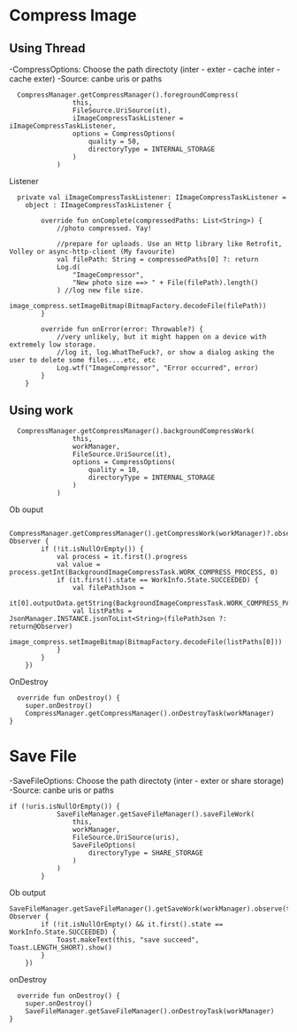 # Compress Image
## Using Thread
-CompressOptions: Choose the path directoty (inter - exter - cache inter - cache exter)
-Source: canbe uris or paths

      CompressManager.getCompressManager().foregroundCompress(
                    this,
                    FileSource.UriSource(it),
                    iImageCompressTaskListener = iImageCompressTaskListener,
                    options = CompressOptions(
                        quality = 50,
                        directoryType = INTERNAL_STORAGE
                    )
                )

Listener
      
      private val iImageCompressTaskListener: IImageCompressTaskListener =
        object : IImageCompressTaskListener {

            override fun onComplete(compressedPaths: List<String>) {
                //photo compressed. Yay!

                //prepare for uploads. Use an Http library like Retrofit, Volley or async-http-client (My favourite)
                val filePath: String = compressedPaths[0] ?: return
                Log.d(
                    "ImageCompressor",
                    "New photo size ==> " + File(filePath).length()
                ) //log new file size.
                image_compress.setImageBitmap(BitmapFactory.decodeFile(filePath))
            }

            override fun onError(error: Throwable?) {
                //very unlikely, but it might happen on a device with extremely low storage.
                //log it, log.WhatTheFuck?, or show a dialog asking the user to delete some files....etc, etc
                Log.wtf("ImageCompressor", "Error occurred", error)
            }
        }
## Using work

      CompressManager.getCompressManager().backgroundCompressWork(
                    this,
                    workManager,
                    FileSource.UriSource(it),
                    options = CompressOptions(
                        quality = 10,
                        directoryType = INTERNAL_STORAGE
                    )
                )
 Ob ouput 
      
      CompressManager.getCompressManager().getCompressWork(workManager)?.observe(this, Observer {
            if (!it.isNullOrEmpty()) {
                val process = it.first().progress
                val value = process.getInt(BackgroundImageCompressTask.WORK_COMPRESS_PROCESS, 0)
                if (it.first().state == WorkInfo.State.SUCCEEDED) {
                    val filePathJson =
                        it[0].outputData.getString(BackgroundImageCompressTask.WORK_COMPRESS_PATH)
                    val listPaths = JsonManager.INSTANCE.jsonToList<String>(filePathJson ?: return@Observer)
                    image_compress.setImageBitmap(BitmapFactory.decodeFile(listPaths[0]))
                }
            }
        })
        
  OnDestroy
  
      override fun onDestroy() {
        super.onDestroy()
        CompressManager.getCompressManager().onDestroyTask(workManager)
    }
# Save File

-SaveFileOptions: Choose the path directoty (inter - exter or share storage)
-Source: canbe uris or paths

    if (!uris.isNullOrEmpty()) {
                SaveFileManager.getSaveFileManager().saveFileWork(
                    this,
                    workManager,
                    FileSource.UriSource(uris),
                    SaveFileOptions(
                        directoryType = SHARE_STORAGE
                    )
                )
            }
            
 Ob output
    
    SaveFileManager.getSaveFileManager().getSaveWork(workManager).observe(this, Observer {
            if (!it.isNullOrEmpty() && it.first().state == WorkInfo.State.SUCCEEDED) {
                Toast.makeText(this, "save succeed", Toast.LENGTH_SHORT).show()
            }
        })
        
 onDestroy
 
      override fun onDestroy() {
        super.onDestroy()
        SaveFileManager.getSaveFileManager().onDestroyTask(workManager)
    }

